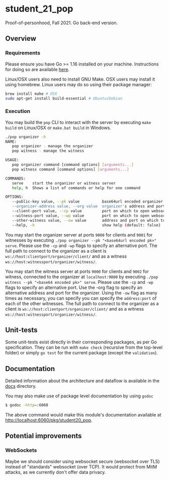 # student_21_pop
Proof-of-personhood, Fall 2021. Go back-end version.

## Overview

### Requirements

Please ensure you have Go >= 1.16 installed on your machine. Instructions for
doing so are available [here](https://golang.org/doc/install).

Linux/OSX users also need to install GNU Make. OSX users may install it
using homebrew. Linux users may do so using their package manager:

```bash
brew install make # OSX
sudo apt-get install build-essential # Ubuntu/Debian
```

### Execution

You may build the `pop` CLI to interact with the server by executing
`make build` on Linux/OSX or `make.bat build` in Windows.

```bash
./pop organizer -h
NAME:
   pop organizer - manage the organizer
   pop witness - manage the witness

USAGE:
   pop organizer command [command options] [arguments...]
   pop witness command [command options] [arguments...]

COMMANDS:
   serve    start the organizer or witness server
   help, h  Shows a list of commands or help for one command

OPTIONS:
   --public-key value, --pk value          base64url encoded organizer's public key
   --organizer-address value, --org value  organizer's address and port for witness to connect to organizer (default value "localhost:9002")
   --client-port value, --cp value         port on which to open websocket for clients (default value 9000 for organizer, 9002 for witness)
   --witness-port value, --wp value        port on which to open websocket for witnesses (default value 9002)
   --other-witness value, --ow value       address and port on which to connect to another witness, can be used as many times as necessary
   --help, -h                              show help (default: false)

```

You may start the organizer server at ports `9000` for clients and `9001` for witnesses by executing `./pop organizer --pk "<base64url encoded pk>" serve`.
Please use the `-cp` and `-wp` flags to specify an alternative port.
The full path to connect to the organizer as a client is `ws://host:clientport/organizer/client/` and as a witness `ws://host:witnessport/organizer/witness/`.

You may start the witness server at ports `9000` for clients and `9002` for witness, connected to the organizer at `localhost:9000` by executing `./pop witness --pk "<base64 encoded pk>" serve`.
Please use the `-cp` and `-wp` flags to specify an alternative port.
Use the -org flag to specify an alternative address and port for the organizer.
Using the `-ow` flag as many times as necessary, you can specify you can specify the `address:port` of each of the other witnesses.
The full path to connect to the organizer as a client is `ws://host:clientport/organizer/client/` and as a witness `ws://host:witnessport/organizer/witness/`.

## Unit-tests
Some unit-tests exist directly in their corresponding packages,
as per Go specification. They can be run with `make check`
(recursive from the top-level folder) or simply `go test` for
the current package (except the `validation`).

## Documentation

Detailed information about the architecture and dataflow is available in
the [docs](docs/README.md) directory.

You may also make use of package level documentation by using `godoc`

```bash
$ godoc -http=:6060
```

The above command would make this module's documentation available at
[http://localhost:6060/pkg/student20_pop](http://localhost:6060/pkg/student20_pop).

## Potential improvements

### WebSockets
Maybe we should consider using websocket secure (websocket over TLS) instead of "standards" websocket (over TCP). It
would protect from MitM attacks, as we currently don't offer data privacy.
